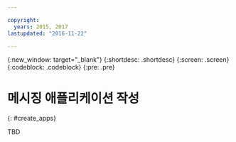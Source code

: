 ```yaml
---

copyright:
  years: 2015, 2017
lastupdated: "2016-11-22"

---
```


{:new_window: target="_blank"}
{:shortdesc: .shortdesc}
{:screen: .screen}
{:codeblock: .codeblock}
{:pre: .pre}

# 메시징 애플리케이션 작성 
{: #create_apps}

TBD

<!-- begin STAGING ONLY -->

<!-- end STAGING ONLY -->

